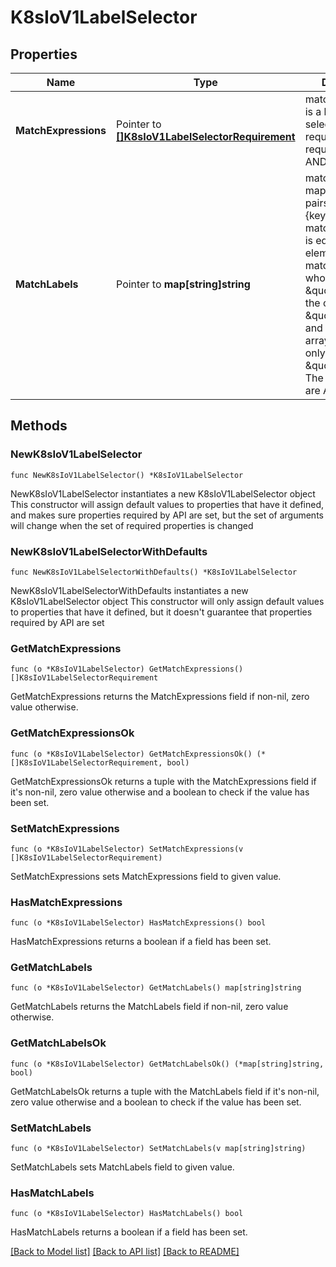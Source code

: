 # K8sIoV1LabelSelector

## Properties

Name | Type | Description | Notes
------------ | ------------- | ------------- | -------------
**MatchExpressions** | Pointer to [**[]K8sIoV1LabelSelectorRequirement**](K8sIoV1LabelSelectorRequirement.md) | matchExpressions is a list of label selector requirements. The requirements are ANDed. | [optional] 
**MatchLabels** | Pointer to **map[string]string** | matchLabels is a map of {key,value} pairs. A single {key,value} in the matchLabels map is equivalent to an element of matchExpressions, whose key field is \&quot;key\&quot;, the operator is \&quot;In\&quot;, and the values array contains only \&quot;value\&quot;. The requirements are ANDed. | [optional] 

## Methods

### NewK8sIoV1LabelSelector

`func NewK8sIoV1LabelSelector() *K8sIoV1LabelSelector`

NewK8sIoV1LabelSelector instantiates a new K8sIoV1LabelSelector object
This constructor will assign default values to properties that have it defined,
and makes sure properties required by API are set, but the set of arguments
will change when the set of required properties is changed

### NewK8sIoV1LabelSelectorWithDefaults

`func NewK8sIoV1LabelSelectorWithDefaults() *K8sIoV1LabelSelector`

NewK8sIoV1LabelSelectorWithDefaults instantiates a new K8sIoV1LabelSelector object
This constructor will only assign default values to properties that have it defined,
but it doesn't guarantee that properties required by API are set

### GetMatchExpressions

`func (o *K8sIoV1LabelSelector) GetMatchExpressions() []K8sIoV1LabelSelectorRequirement`

GetMatchExpressions returns the MatchExpressions field if non-nil, zero value otherwise.

### GetMatchExpressionsOk

`func (o *K8sIoV1LabelSelector) GetMatchExpressionsOk() (*[]K8sIoV1LabelSelectorRequirement, bool)`

GetMatchExpressionsOk returns a tuple with the MatchExpressions field if it's non-nil, zero value otherwise
and a boolean to check if the value has been set.

### SetMatchExpressions

`func (o *K8sIoV1LabelSelector) SetMatchExpressions(v []K8sIoV1LabelSelectorRequirement)`

SetMatchExpressions sets MatchExpressions field to given value.

### HasMatchExpressions

`func (o *K8sIoV1LabelSelector) HasMatchExpressions() bool`

HasMatchExpressions returns a boolean if a field has been set.

### GetMatchLabels

`func (o *K8sIoV1LabelSelector) GetMatchLabels() map[string]string`

GetMatchLabels returns the MatchLabels field if non-nil, zero value otherwise.

### GetMatchLabelsOk

`func (o *K8sIoV1LabelSelector) GetMatchLabelsOk() (*map[string]string, bool)`

GetMatchLabelsOk returns a tuple with the MatchLabels field if it's non-nil, zero value otherwise
and a boolean to check if the value has been set.

### SetMatchLabels

`func (o *K8sIoV1LabelSelector) SetMatchLabels(v map[string]string)`

SetMatchLabels sets MatchLabels field to given value.

### HasMatchLabels

`func (o *K8sIoV1LabelSelector) HasMatchLabels() bool`

HasMatchLabels returns a boolean if a field has been set.


[[Back to Model list]](../README.md#documentation-for-models) [[Back to API list]](../README.md#documentation-for-api-endpoints) [[Back to README]](../README.md)


